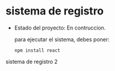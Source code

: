 <h1>sistema de registro</h1>

- Estado del proyecto: En contruccion.

  para ejecutar el sistema, debes poner:

  ```npm install react```
  
 sistema de registro 2
